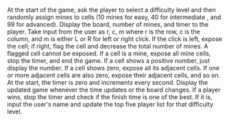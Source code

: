 At the start of the game, ask the player to select a difficulty 
level and then randomly assign mines to cells (10 mines for easy, 40 for intermediate
, and 99 for advanced). Display the board, number of mines, and 
timer to the player. Take input from the user as r, c, m where r
is the row, c is the column, and m is either L or R for left or right click.
If the click is left, expose the cell; if right, flag the cell and decrease 
the total number of mines. A flagged cell cannot be exposed.
If a cell is a mine, expose all mine cells, stop the timer, and end the game.
If a cell shows a positive number, just display the number. If a cell shows zero, expose all its adjacent cells.
If one or more adjacent cells are also zero, expose their adjacent cells, and so on.
At the start, the timer is zero and increments every second. Display the updated game whenever the time
updates or the board changes. If a player wins, stop the timer and check if the finish time is one of the best.
If it is, input the user's name and update the top five player list for that difficulty level.

